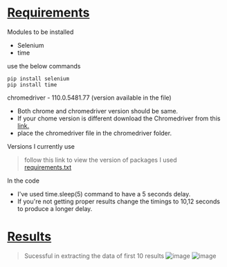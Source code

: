 <h1><u>Requirements</u></h1>

Modules to be installed
- Selenium
- time

use the below commands
```
pip install selenium
pip install time
```

chromedriver - 110.0.5481.77 (version available in the file)
- Both chrome and chromedriver version should be same. 
- If your chome version is different download the Chromedriver from this [link.](https://chromedriver.chromium.org/downloads)
- place the chromedriver file in the chromedriver folder.

Versions I currently use
> follow this link to view the version of packages I used [requirements.txt](https://github.com/Vinay-15/Assignment/blob/main/Requirements.txt)

In the code
- I've used time.sleep(5) command to have a 5 seconds delay. 
- If you're not getting proper results change the timings to 10,12 seconds to produce a longer delay.

<h1><u>Results</u></h1>

> Sucessful in extracting the data of first 10 results
![image](https://user-images.githubusercontent.com/84071335/229192114-082c2846-1f70-45de-ad4d-eac728233a50.png)
![image](https://user-images.githubusercontent.com/84071335/229192226-0819a3ab-9c16-45f6-b0b1-624323830e1c.png)

